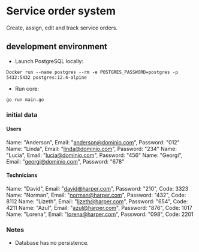# Service order system

Create, assign, edit and track service orders.

## development environment

- Launch PostgreSQL locally: 

`Docker run --name postgres --rm -e POSTGRES_PASSWORD=postgres -p 5432:5432 postgres:12.4-alpine`

- Run core:

 `go run main.go`

### initial data

#### Users

Name: "Anderson", Email: "anderson@dominio.com", Password: "012"
Name: "Linda", Email: "linda@dominio.com", Password: "234"
Name: "Lucia", Email: "lucia@dominio.com", Password: "456"
Name: "Georgi", Email: "georgi@dominio.com", Password: "678"

#### Technicians

Name: "David", Email: "david@harper.com", Password: "210", Code: 3323
Name: "Norman", Email: "norman@harper.com", Password: "432", Code: 8112
Name: "Lizeth", Email: "lizeth@harper.com", Password: "654", Code: 4211
Name: "Azul", Email: "azul@harper.com", Password: "876", Code: 1017
Name: "Lorena", Email: "lorena@harper.com", Password: "098", Code: 2201


### Notes

- Database has no persistence.
